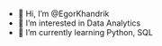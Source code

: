 - 👋 Hi, I’m @EgorKhandrik
- 👀 I’m interested in Data Analytics
- 🌱 I’m currently learning Python, SQL


<!---
EgorKhandrik/EgorKhandrik is a ✨ special ✨ repository because its `README.md` (this file) appears on your GitHub profile.
You can click the Preview link to take a look at your changes.
--->
